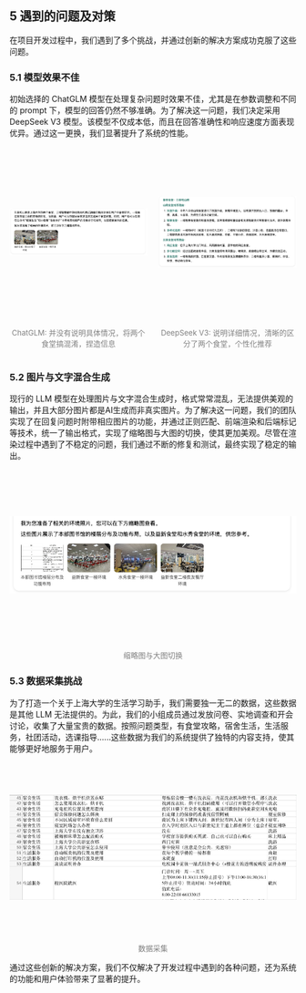 ## 5 遇到的问题及对策

在项目开发过程中，我们遇到了多个挑战，并通过创新的解决方案成功克服了这些问题。

### 5.1 模型效果不佳

   初始选择的 ChatGLM 模型在处理复杂问题时效果不佳，尤其是在参数调整和不同的 prompt 下，模型的回答仍然不够准确。为了解决这一问题，我们决定采用 DeepSeek V3 模型。该模型不仅成本低，而且在回答准确性和响应速度方面表现优异。通过这一更换，我们显著提升了系统的性能。
   <div style="display: grid; grid-template-columns: 1fr 1fr; gap: 20px;">
       <div>
           <img src="问题/ChatGLM.jpg" alt="ChatGLM" style="height: 300px; width: 100%; object-fit:contain;">
           <p align="center"><font color="#808080" size="2">ChatGLM: 并没有说明具体情况，将两个食堂搞混淆，捏造信息</font></p>
       </div>
       <div>
           <img src="问题/deepseekv3.jpg" alt="DeepSeek" style="height: 300px; width: 100%; object-fit:contain;">
           <p align="center"><font color="#808080" size="2">DeepSeek V3: 说明详细情况，清晰的区分了两个食堂，个性化推荐</font></p>
       </div>
   </div>

### 5.2 图片与文字混合生成

   现行的 LLM 模型在处理图片与文字混合生成时，格式常常混乱，无法提供美观的输出，并且大部分图片都是AI生成而非真实图片。为了解决这一问题，我们的团队实现了在回复问题时附带相应图片的功能，并通过正则匹配、前端渲染和后端标记等技术，统一了输出格式，实现了缩略图与大图的切换，使其更加美观。尽管在渲染过程中遇到了不稳定的问题，我们通过不断的修复和测试，最终实现了稳定的输出。
   <div>
           <img src="问题/图片功能.png" alt="图片功能" style="height: 300px; width: 100%; object-fit:contain;">
           <p align="center"><font color="#808080" size="2">缩略图与大图切换</font></p>
   </div>

### 5.3 数据采集挑战

   为了打造一个关于上海大学的生活学习助手，我们需要独一无二的数据，这些数据是其他 LLM 无法提供的。为此，我们的小组成员通过发放问卷、实地调查和开会讨论，收集了大量宝贵的数据。按照问题类型，有食堂攻略，宿舍生活，生活服务，社团活动，选课指导......这些数据为我们的系统提供了独特的内容支持，使其能够更好地服务于用户。
   <div>
           <img src="问题/数据采集.png" alt="数据采集" style="height: 300px; width: 100%; object-fit:contain;">
           <p align="center"><font color="#808080" size="2">数据采集</font></p>
   </div>

通过这些创新的解决方案，我们不仅解决了开发过程中遇到的各种问题，还为系统的功能和用户体验带来了显著的提升。
